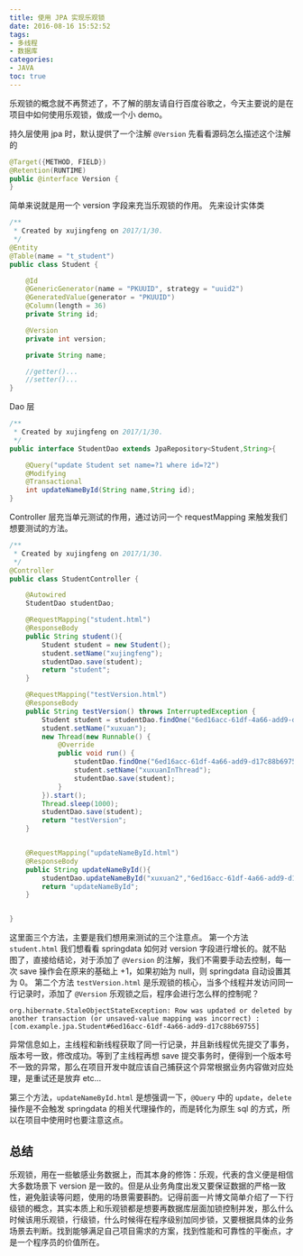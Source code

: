 ```yaml
---
title: 使用 JPA 实现乐观锁
date: 2016-08-16 15:52:52
tags: 
- 多线程
- 数据库
categories: 
- JAVA
toc: true
---
```




乐观锁的概念就不再赘述了，不了解的朋友请自行百度谷歌之，今天主要说的是在项目中如何使用乐观锁，做成一个小 demo。

持久层使用 jpa 时，默认提供了一个注解 `@Version` 先看看源码怎么描述这个注解的

```java
@Target({METHOD, FIELD})
@Retention(RUNTIME)
public @interface Version {
}
```
简单来说就是用一个 version 字段来充当乐观锁的作用。
先来设计实体类

```java
/**
 * Created by xujingfeng on 2017/1/30.
 */
@Entity
@Table(name = "t_student")
public class Student {

    @Id
    @GenericGenerator(name = "PKUUID", strategy = "uuid2")
    @GeneratedValue(generator = "PKUUID")
    @Column(length = 36)
    private String id;

    @Version
    private int version;

    private String name;

    //getter()...
    //setter()...
}
```
<!-- more -->

Dao 层

```java
/**
 * Created by xujingfeng on 2017/1/30.
 */
public interface StudentDao extends JpaRepository<Student,String>{

    @Query("update Student set name=?1 where id=?2")
    @Modifying
    @Transactional
    int updateNameById(String name,String id);
}
```
Controller 层充当单元测试的作用，通过访问一个 requestMapping 来触发我们想要测试的方法。

```java
/**
 * Created by xujingfeng on 2017/1/30.
 */
@Controller
public class StudentController {

    @Autowired
    StudentDao studentDao;

    @RequestMapping("student.html")
    @ResponseBody
    public String student(){
        Student student = new Student();
        student.setName("xujingfeng");
        studentDao.save(student);
        return "student";
    }

    @RequestMapping("testVersion.html")
    @ResponseBody
    public String testVersion() throws InterruptedException {
        Student student = studentDao.findOne("6ed16acc-61df-4a66-add9-d17c88b69755");
        student.setName("xuxuan");
        new Thread(new Runnable() {
            @Override
            public void run() {
                studentDao.findOne("6ed16acc-61df-4a66-add9-d17c88b69755");
                student.setName("xuxuanInThread");
                studentDao.save(student);
            }
        }).start();
        Thread.sleep(1000);
        studentDao.save(student);
        return "testVersion";
    }


    @RequestMapping("updateNameById.html")
    @ResponseBody
    public String updateNameById(){
        studentDao.updateNameById("xuxuan2","6ed16acc-61df-4a66-add9-d17c88b69755");
        return "updateNameById";
    }


}
```
这里面三个方法，主要是我们想用来测试的三个注意点。
第一个方法 `student.html` 我们想看看 springdata 如何对 version 字段进行增长的。就不贴图了，直接给结论，对于添加了 `@Version` 的注解，我们不需要手动去控制，每一次 save 操作会在原来的基础上 +1，如果初始为 null，则 springdata 自动设置其为 0。
第二个方法 `testVersion.html` 是乐观锁的核心，当多个线程并发访问同一行记录时，添加了 `@Version` 乐观锁之后，程序会进行怎么样的控制呢？

```
org.hibernate.StaleObjectStateException: Row was updated or deleted by another transaction (or unsaved-value mapping was incorrect) : [com.example.jpa.Student#6ed16acc-61df-4a66-add9-d17c88b69755]
```
异常信息如上，主线程和新线程获取了同一行记录，并且新线程优先提交了事务，版本号一致，修改成功。等到了主线程再想 save 提交事务时，便得到一个版本号不一致的异常，那么在项目开发中就应该自己捕获这个异常根据业务内容做对应处理，是重试还是放弃 etc...

第三个方法，`updateNameById.html` 是想强调一下，`@Query` 中的 `update`，`delete` 操作是不会触发 springdata 的相关代理操作的，而是转化为原生 sql 的方式，所以在项目中使用时也要注意这点。

总结
--
乐观锁，用在一些敏感业务数据上，而其本身的修饰：乐观，代表的含义便是相信大多数场景下 version 是一致的。但是从业务角度出发又要保证数据的严格一致性，避免脏读等问题，使用的场景需要斟酌。记得前面一片博文简单介绍了一下行级锁的概念，其实本质上和乐观锁都是想要再数据库层面加锁控制并发，那么什么时候该用乐观锁，行级锁，什么时候得在程序级别加同步锁，又要根据具体的业务场景去判断。找到能够满足自己项目需求的方案，找到性能和可靠性的平衡点，才是一个程序员的价值所在。

